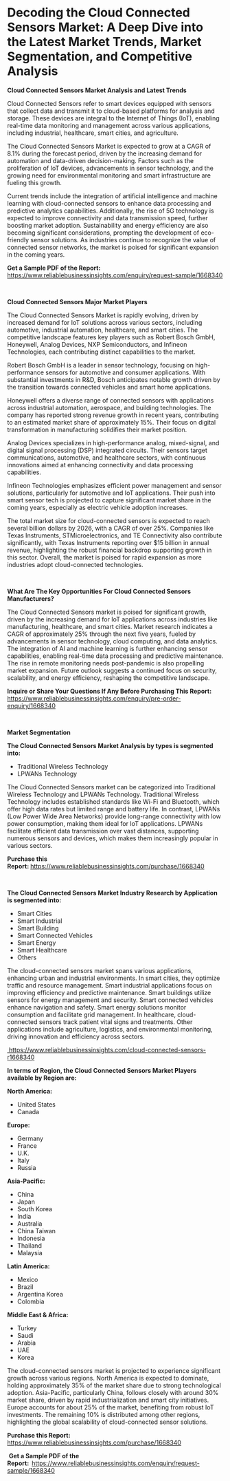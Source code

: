 <p><h1>Decoding the Cloud Connected Sensors Market: A Deep Dive into the Latest Market Trends, Market Segmentation, and Competitive Analysis</h1></p><p><strong>Cloud Connected Sensors Market Analysis and Latest Trends</strong></p>
<p><p>Cloud Connected Sensors refer to smart devices equipped with sensors that collect data and transmit it to cloud-based platforms for analysis and storage. These devices are integral to the Internet of Things (IoT), enabling real-time data monitoring and management across various applications, including industrial, healthcare, smart cities, and agriculture.</p><p>The Cloud Connected Sensors Market is expected to grow at a CAGR of 8.1% during the forecast period, driven by the increasing demand for automation and data-driven decision-making. Factors such as the proliferation of IoT devices, advancements in sensor technology, and the growing need for environmental monitoring and smart infrastructure are fueling this growth. </p><p>Current trends include the integration of artificial intelligence and machine learning with cloud-connected sensors to enhance data processing and predictive analytics capabilities. Additionally, the rise of 5G technology is expected to improve connectivity and data transmission speed, further boosting market adoption. Sustainability and energy efficiency are also becoming significant considerations, prompting the development of eco-friendly sensor solutions. As industries continue to recognize the value of connected sensor networks, the market is poised for significant expansion in the coming years.</p></p>
<p><strong>Get a Sample PDF of the Report:&nbsp;</strong> <a href="https://www.reliablebusinessinsights.com/enquiry/request-sample/1668340?utm_campaign=3672&utm_medium=2&utm_source=Github&utm_content=ia&utm_term=17042025&utm_id=cloud-connected-sensors">https://www.reliablebusinessinsights.com/enquiry/request-sample/1668340</a></p>
<p>&nbsp;</p>
<p><strong>Cloud Connected Sensors Major Market Players</strong></p>
<p><p>The Cloud Connected Sensors Market is rapidly evolving, driven by increased demand for IoT solutions across various sectors, including automotive, industrial automation, healthcare, and smart cities. The competitive landscape features key players such as Robert Bosch GmbH, Honeywell, Analog Devices, NXP Semiconductors, and Infineon Technologies, each contributing distinct capabilities to the market.</p><p>Robert Bosch GmbH is a leader in sensor technology, focusing on high-performance sensors for automotive and consumer applications. With substantial investments in R&D, Bosch anticipates notable growth driven by the transition towards connected vehicles and smart home applications. </p><p>Honeywell offers a diverse range of connected sensors with applications across industrial automation, aerospace, and building technologies. The company has reported strong revenue growth in recent years, contributing to an estimated market share of approximately 15%. Their focus on digital transformation in manufacturing solidifies their market position.</p><p>Analog Devices specializes in high-performance analog, mixed-signal, and digital signal processing (DSP) integrated circuits. Their sensors target communications, automotive, and healthcare sectors, with continuous innovations aimed at enhancing connectivity and data processing capabilities. </p><p>Infineon Technologies emphasizes efficient power management and sensor solutions, particularly for automotive and IoT applications. Their push into smart sensor tech is projected to capture significant market share in the coming years, especially as electric vehicle adoption increases.</p><p>The total market size for cloud-connected sensors is expected to reach several billion dollars by 2026, with a CAGR of over 25%. Companies like Texas Instruments, STMicroelectronics, and TE Connectivity also contribute significantly, with Texas Instruments reporting over $15 billion in annual revenue, highlighting the robust financial backdrop supporting growth in this sector. Overall, the market is poised for rapid expansion as more industries adopt cloud-connected technologies.</p></p>
<p>&nbsp;</p>
<p><strong>What Are The Key Opportunities For Cloud Connected Sensors Manufacturers?</strong></p>
<p><p>The Cloud Connected Sensors market is poised for significant growth, driven by the increasing demand for IoT applications across industries like manufacturing, healthcare, and smart cities. Market research indicates a CAGR of approximately 25% through the next five years, fueled by advancements in sensor technology, cloud computing, and data analytics. The integration of AI and machine learning is further enhancing sensor capabilities, enabling real-time data processing and predictive maintenance. The rise in remote monitoring needs post-pandemic is also propelling market expansion. Future outlook suggests a continued focus on security, scalability, and energy efficiency, reshaping the competitive landscape.</p></p>
<p><strong>Inquire or Share Your Questions If Any Before Purchasing This Report:</strong> <a href="https://www.reliablebusinessinsights.com/enquiry/pre-order-enquiry/1668340?utm_campaign=3672&utm_medium=2&utm_source=Github&utm_content=ia&utm_term=17042025&utm_id=cloud-connected-sensors">https://www.reliablebusinessinsights.com/enquiry/pre-order-enquiry/1668340</a></p>
<p>&nbsp;</p>
<p><strong>Market Segmentation</strong></p>
<p><strong>The Cloud Connected Sensors Market Analysis by types is segmented into:</strong></p>
<p><ul><li>Traditional Wireless Technology</li><li>LPWANs Technology</li></ul></p>
<p><p>The Cloud Connected Sensors market can be categorized into Traditional Wireless Technology and LPWANs Technology. Traditional Wireless Technology includes established standards like Wi-Fi and Bluetooth, which offer high data rates but limited range and battery life. In contrast, LPWANs (Low Power Wide Area Networks) provide long-range connectivity with low power consumption, making them ideal for IoT applications. LPWANs facilitate efficient data transmission over vast distances, supporting numerous sensors and devices, which makes them increasingly popular in various sectors.</p></p>
<p><strong>Purchase this Report:&nbsp;</strong><a href="https://www.reliablebusinessinsights.com/purchase/1668340?utm_campaign=3672&utm_medium=2&utm_source=Github&utm_content=ia&utm_term=17042025&utm_id=cloud-connected-sensors">https://www.reliablebusinessinsights.com/purchase/1668340</a></p>
<p>&nbsp;</p>
<p><strong>The Cloud Connected Sensors Market Industry Research by Application is segmented into:</strong></p>
<p><ul><li>Smart Cities</li><li>Smart Industrial</li><li>Smart Building</li><li>Smart Connected Vehicles</li><li>Smart Energy</li><li>Smart Healthcare</li><li>Others</li></ul></p>
<p><p>The cloud-connected sensors market spans various applications, enhancing urban and industrial environments. In smart cities, they optimize traffic and resource management. Smart industrial applications focus on improving efficiency and predictive maintenance. Smart buildings utilize sensors for energy management and security. Smart connected vehicles enhance navigation and safety. Smart energy solutions monitor consumption and facilitate grid management. In healthcare, cloud-connected sensors track patient vital signs and treatments. Other applications include agriculture, logistics, and environmental monitoring, driving innovation and efficiency across sectors.</p></p>
<p><a href="https://www.reliablebusinessinsights.com/cloud-connected-sensors-r1668340?utm_campaign=3672&utm_medium=2&utm_source=Github&utm_content=ia&utm_term=17042025&utm_id=cloud-connected-sensors">&nbsp;https://www.reliablebusinessinsights.com/cloud-connected-sensors-r1668340</a></p>
<p><strong>In terms of Region, the Cloud Connected Sensors Market Players available by Region are:</strong></p>
<p>
    <p> <strong> North America: </strong>
        <ul>
            <li>United States</li>
            <li>Canada</li>
        </ul>
        </p> 
    <p> <strong> Europe: </strong>
        <ul>
            <li>Germany</li>
            <li>France</li>
            <li>U.K.</li>
            <li>Italy</li>
            <li>Russia</li>
        </ul>
        </p> 
    <p> <strong> Asia-Pacific: </strong>
        <ul>
            <li>China</li>
            <li>Japan</li>
            <li>South Korea</li>
            <li>India</li>
            <li>Australia</li>
            <li>China Taiwan</li>
            <li>Indonesia</li>
            <li>Thailand</li>
            <li>Malaysia</li>
        </ul>
        </p> 
    <p> <strong> Latin America: </strong>
        <ul>
            <li>Mexico</li>
            <li>Brazil</li>
            <li>Argentina Korea</li>
            <li>Colombia</li>
        </ul>
        </p> 
    <p> <strong> Middle East & Africa: </strong>
        <ul>
            <li>Turkey</li>
            <li>Saudi</li>
            <li>Arabia</li>
            <li>UAE</li>
            <li>Korea</li>
        </ul>
    </p>
    </p>
<p><p>The cloud-connected sensors market is projected to experience significant growth across various regions. North America is expected to dominate, holding approximately 35% of the market share due to strong technological adoption. Asia-Pacific, particularly China, follows closely with around 30% market share, driven by rapid industrialization and smart city initiatives. Europe accounts for about 25% of the market, benefiting from robust IoT investments. The remaining 10% is distributed among other regions, highlighting the global scalability of cloud-connected sensor solutions.</p></p>
<p><strong>Purchase this Report: </strong><a href="https://www.reliablebusinessinsights.com/purchase/1668340?utm_campaign=3672&utm_medium=2&utm_source=Github&utm_content=ia&utm_term=17042025&utm_id=cloud-connected-sensors">https://www.reliablebusinessinsights.com/purchase/1668340</a></p>
<p>&nbsp;<strong>Get a Sample PDF of the Report:&nbsp;&nbsp;</strong><a href="https://www.reliablebusinessinsights.com/enquiry/request-sample/1668340?utm_campaign=3672&utm_medium=2&utm_source=Github&utm_content=ia&utm_term=17042025&utm_id=cloud-connected-sensors">https://www.reliablebusinessinsights.com/enquiry/request-sample/1668340</a></p>
<p><strong></strong></p>
<p><p></p><p></p><p></p></p>
